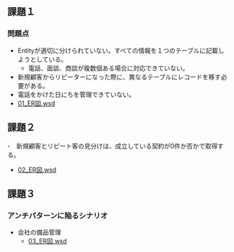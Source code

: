 ## 課題１
### 問題点
- Entityが適切に分けられていない。すべての情報を１つのテーブルに記載しようとしている。
    - 電話、面談、商談が複数個ある場合に対応できていない。
- 新規顧客からリピーターになった際に、異なるテーブルにレコードを移す必要がある。
- 電話をかけた日にちを管理できていない。
- [01_ER図.wsd](./01_ER%E5%9B%B3.wsd)

## 課題２
-　新規顧客とリピート客の見分けは、成立している契約が0件か否かで取得する。
- [02_ER図.wsd](./02_ER%E5%9B%B3.wsd)

## 課題３
### アンチパターンに陥るシナリオ
- 会社の備品管理
    - [03_ER図.wsd](./03_ER%E5%9B%B3.wsd)
